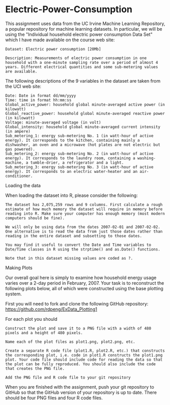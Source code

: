 Electric-Power-Consumption
==========================
This assignment uses data from the UC Irvine Machine Learning Repository, a popular repository for machine learning datasets. In particular, we will be using the "Individual household electric power consumption Data Set" which I have made available on the course web site:

    Dataset: Electric power consumption [20Mb]

    Description: Measurements of electric power consumption in one household with a one-minute sampling rate over a period of almost 4 years. Different electrical quantities and some sub-metering values are available.

The following descriptions of the 9 variables in the dataset are taken from the UCI web site:

    Date: Date in format dd/mm/yyyy
    Time: time in format hh:mm:ss
    Global_active_power: household global minute-averaged active power (in kilowatt)
    Global_reactive_power: household global minute-averaged reactive power (in kilowatt)
    Voltage: minute-averaged voltage (in volt)
    Global_intensity: household global minute-averaged current intensity (in ampere)
    Sub_metering_1: energy sub-metering No. 1 (in watt-hour of active energy). It corresponds to the kitchen, containing mainly a dishwasher, an oven and a microwave (hot plates are not electric but gas powered).
    Sub_metering_2: energy sub-metering No. 2 (in watt-hour of active energy). It corresponds to the laundry room, containing a washing-machine, a tumble-drier, a refrigerator and a light.
    Sub_metering_3: energy sub-metering No. 3 (in watt-hour of active energy). It corresponds to an electric water-heater and an air-conditioner.

Loading the data

When loading the dataset into R, please consider the following:

    The dataset has 2,075,259 rows and 9 columns. First calculate a rough estimate of how much memory the dataset will require in memory before reading into R. Make sure your computer has enough memory (most modern computers should be fine).

    We will only be using data from the dates 2007-02-01 and 2007-02-02. One alternative is to read the data from just those dates rather than reading in the entire dataset and subsetting to those dates.

    You may find it useful to convert the Date and Time variables to Date/Time classes in R using the strptime() and as.Date() functions.

    Note that in this dataset missing values are coded as ?.

Making Plots

Our overall goal here is simply to examine how household energy usage varies over a 2-day period in February, 2007. Your task is to reconstruct the following plots below, all of which were constructed using the base plotting system.

First you will need to fork and clone the following GitHub repository: https://github.com/rdpeng/ExData_Plotting1

For each plot you should

    Construct the plot and save it to a PNG file with a width of 480 pixels and a height of 480 pixels.

    Name each of the plot files as plot1.png, plot2.png, etc.

    Create a separate R code file (plot1.R, plot2.R, etc.) that constructs the corresponding plot, i.e. code in plot1.R constructs the plot1.png plot. Your code file should include code for reading the data so that the plot can be fully reproduced. You should also include the code that creates the PNG file.

    Add the PNG file and R code file to your git repository

When you are finished with the assignment, push your git repository to GitHub so that the GitHub version of your repository is up to date. There should be four PNG files and four R code files.

